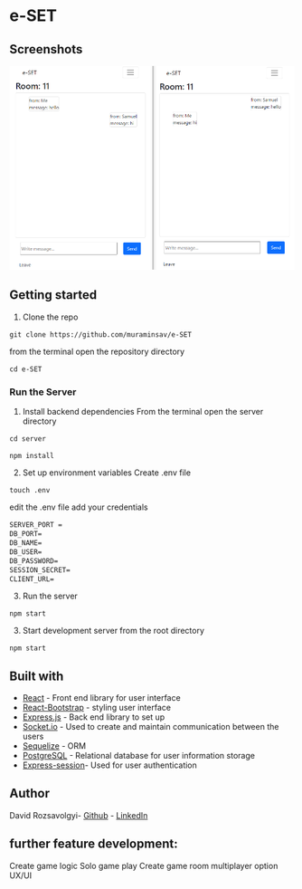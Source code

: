 # e-SET


<!--Original goal of the project to create multiplayer card game SET game at the moment user creation an authentication features functional as well as established real time connection between users via rooms -->

## Screenshots

<p align="center">
  <img src="./public/readme/chat.png" />
</p>



## Getting started

1. Clone the repo

```
git clone https://github.com/muraminsav/e-SET
```

from the terminal open the repository directory
```
cd e-SET
```
###  Run the Server

1. Install backend dependencies
From the terminal open the server directory
```
cd server 
```
```
npm install
```
2. Set up environment variables
Create .env file 
```
touch .env 
```
edit the .env file add your credentials
```
SERVER_PORT =
DB_PORT=
DB_NAME=
DB_USER=
DB_PASSWORD=
SESSION_SECRET= 
CLIENT_URL=
```
3. Run the server

```
npm start
```


3. Start development server
from the root directory
```
npm start
```


## Built with
* [React](https://reactjs.org/) - Front end library for user interface
* [React-Bootstrap](https://react-bootstrap.github.io/) - styling user interface
* [Express.js](http://expressjs.com/) - Back end library to set up 
* [Socket.io](https://socket.io/) - Used to create and maintain communication between the users
* [Sequelize](https://sequelize.org/) - ORM
* [PostgreSQL](https://www.postgresql.org/) - Relational database for user information storage
* [Express-session](https://www.tutorialspoint.com/expressjs/expressjs_sessions.htm)- Used for user authentication

## Author

David Rozsavolgyi- [Github](https://github.com/muraminsav) - [LinkedIn](https://www.linkedin.com/in/david-rozsavolgyi/)



## further feature development: 
Create game logic
Solo game play
Create game room
multiplayer option
UX/UI






